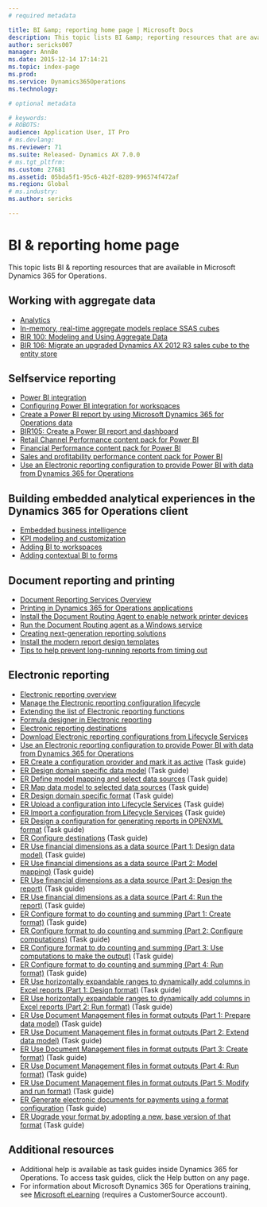```yaml
---
# required metadata

title: BI &amp; reporting home page | Microsoft Docs
description: This topic lists BI &amp; reporting resources that are available in Microsoft Dynamics 365 for Operations.
author: sericks007
manager: AnnBe
ms.date: 2015-12-14 17:14:21
ms.topic: index-page
ms.prod: 
ms.service: Dynamics365Operations
ms.technology: 

# optional metadata

# keywords: 
# ROBOTS: 
audience: Application User, IT Pro
# ms.devlang: 
ms.reviewer: 71
ms.suite: Released- Dynamics AX 7.0.0
# ms.tgt_pltfrm: 
ms.custom: 27681
ms.assetid: 05bda5f1-95c6-4b2f-8289-996574f472af
ms.region: Global
# ms.industry: 
ms.author: sericks

---
```


# BI &amp; reporting home page

This topic lists BI &amp; reporting resources that are available in Microsoft Dynamics 365 for Operations.

Working with aggregate data
---------------------------

-   [Analytics](https://docs.microsoft.com/en-us/dynamics365/operations/dev-itpro/analytics-bi-reporting/analytics)
-   [In-memory, real-time aggregate models replace SSAS cubes](https://docs.microsoft.com/en-us/dynamics365/operations/dev-itpro/analytics-bi-reporting/transition-from-ssas-cubes-to-in-memory-real-time-aggregate-models-in-ax7)
-   [BIR 100: Modeling and Using Aggregate Data](https://docs.microsoft.com/en-us/dynamics365/operations/dev-itpro/analytics-bi-reporting/modeling-and-using-aggregate-data)
-   [BIR 106: Migrate an upgraded Dynamics AX 2012 R3 sales cube to the entity store](https://docs.microsoft.com/en-us/dynamics365/operations/dev-itpro/analytics-bi-reporting/bir106-migrate-an-upgraded-dynamics-ax-2012-r3-sales-cube-to-the-entity-store)

## Selfservice reporting
-   [Power BI integration](https://docs.microsoft.com/en-us/dynamics365/operations/dev-itpro/analytics-bi-reporting/powerbi-integration-in-ax7)
-   [Configuring Power BI integration for workspaces](https://docs.microsoft.com/en-us/dynamics365/operations/dev-itpro/analytics-bi-reporting/configuring-powerbi-integration)
-   [Create a Power BI report by using Microsoft Dynamics 365 for Operations data](https://docs.microsoft.com/en-us/dynamics365/operations/dev-itpro/analytics-bi-reporting/how-to-create-a-powerbi-report-using-ax-data)
-   [BIR105: Create a Power BI report and dashboard](https://docs.microsoft.com/en-us/dynamics365/operations/dev-itpro/analytics-bi-reporting/tutorial-create-a-power-bi-report-and-dashboard)
-   [Retail Channel Performance content pack for Power BI](https://docs.microsoft.com/en-us/dynamics365/operations/retail/retail-channel-performance-dashboard-in-power-bi-using-ax-data)
-   [Financial Performance content pack for Power BI](https://docs.microsoft.com/en-us/dynamics365/operations/dev-itpro/analytics-bi-reporting/monitor-financial-performance-powerbi)
-   [Sales and profitability performance content pack for Power BI](https://docs.microsoft.com/en-us/dynamics365/operations/dev-itpro/analytics-bi-reporting/sales-and-profitability-performance-content-pack-for-power-bi)
-   [Use an Electronic reporting configuration to provide Power BI with data from Dynamics 365 for Operations](https://docs.microsoft.com/en-us/dynamics365/operations/dev-itpro/analytics-bi-reporting/general-electronic-reporting-ger-how-to-use-report-configuration-to-get-data-for-power-bi)

## Building embedded analytical experiences in the Dynamics 365 for Operations client
-   [Embedded business intelligence](https://docs.microsoft.com/en-us/dynamics365/operations/dev-itpro/analytics-bi-reporting/analytics#embedded-business-intelligence)
-   [KPI modeling and customization](https://docs.microsoft.com/en-us/dynamics365/operations/dev-itpro/analytics-bi-reporting/analytics#kpi-modeling-and-customization)
-   [Adding BI to workspaces](https://docs.microsoft.com/en-us/dynamics365/operations/dev-itpro/analytics-bi-reporting/adding-bi-to-workspaces)
-   [Adding contextual BI to forms](https://docs.microsoft.com/en-us/dynamics365/operations/dev-itpro/analytics-bi-reporting/adding-contextual-bi-to-forms)

## Document reporting and printing
-   [Document Reporting Services Overview](https://docs.microsoft.com/en-us/dynamics365/operations/dev-itpro/analytics-bi-reporting/document-reporting-services)
-   [Printing in Dynamics 365 for Operations applications](https://docs.microsoft.com/en-us/dynamics365/operations/dev-itpro/analytics-bi-reporting/printing-in-dynamics-ax-applications)
-   [Install the Document Routing Agent to enable network printer devices](https://docs.microsoft.com/en-us/dynamics365/operations/dev-itpro/analytics-bi-reporting/configuring-the-document-routing-service-to-enable-network-printer-devices)
-   [Run the Document Routing agent as a Windows service](https://docs.microsoft.com/en-us/dynamics365/operations/dev-itpro/analytics-bi-reporting/running-the-document-routing-agent-as-a-windows-service)
-   [Creating next-generation reporting solutions](https://docs.microsoft.com/en-us/dynamics365/operations/dev-itpro/analytics-bi-reporting/creating-nextgen-reporting-solutions)
-   [Install the modern report design templates](https://docs.microsoft.com/en-us/dynamics365/operations/dev-itpro/analytics-bi-reporting/installing-the-modern-report-design-templates)
-   [Tips to help prevent long-running reports from timing out](https://docs.microsoft.com/en-us/dynamics365/operations/dev-itpro/analytics-bi-reporting/tips-to-help-prevent-long-running-reports-from-timing-out)

## Electronic reporting
-   [Electronic reporting overview](https://docs.microsoft.com/en-us/dynamics365/operations/dev-itpro/analytics-bi-reporting/general-electronic-reporting-ger)
-   [Manage the Electronic reporting configuration lifecycle](https://docs.microsoft.com/en-us/dynamics365/operations/dev-itpro/analytics-bi-reporting/general-electronic-reporting-ger-how-to-manage-configuration-lifecycle)
-   [Extending the list of Electronic reporting functions](https://docs.microsoft.com/en-us/dynamics365/operations/dev-itpro/analytics-bi-reporting/general-electronic-reporting-ger-formulas-list-extension)
-   [Formula designer in Electronic reporting](https://docs.microsoft.com/en-us/dynamics365/operations/dev-itpro/analytics-bi-reporting/general-electronic-reporting-ger-formula-designer)
-   [Electronic reporting destinations](https://docs.microsoft.com/en-us/dynamics365/operations/dev-itpro/analytics-bi-reporting/using-electronic-reporting-destinations)
-   [Download Electronic reporting configurations from Lifecycle Services](https://docs.microsoft.com/en-us/dynamics365/operations/dev-itpro/analytics-bi-reporting/download-electronic-reporting-er-configuration-from-lifecycle-services)
-   [Use an Electronic reporting configuration to provide Power BI with data from Dynamics 365 for Operations](https://docs.microsoft.com/en-us/dynamics365/operations/dev-itpro/analytics-bi-reporting/general-electronic-reporting-ger-how-to-use-report-configuration-to-get-data-for-power-bi)
-   [ER Create a configuration provider and mark it as active](http://ax.help.dynamics.com/en/wiki/er-select-service-provider/) (Task guide)
-   [ER Design domain specific data model](http://ax.help.dynamics.com/en/wiki/er-design-domain-specific-data-model/) (Task guide)
-   [ER Define model mapping and select data sources](http://ax.help.dynamics.com/en/wiki/er-define-model-mapping-and-select-data-sources/) (Task guide)
-   [ER Map data model to selected data sources](http://ax.help.dynamics.com/en/wiki/er-map-data-model-to-selected-data-sources/) (Task guide)
-   [ER Design domain specific format](http://ax.help.dynamics.com/en/wiki/er-design-domain-specific-format/) (Task guide)
-   [ER Upload a configuration into Lifecycle Services](http://ax.help.dynamics.com/en/wiki/upload-a-configuration-into-lifecycle-services/) (Task guide)
-   [ER Import a configuration from Lifecycle Services](http://ax.help.dynamics.com/en/wiki/import-a-configuration-from-lifecycle-services/) (Task guide)
-   [ER Design a configuration for generating reports in OPENXML format](http://ax.help.dynamics.com/en/wiki/design-a-configuration-for-generating-reports-in-openxml-format/) (Task guide)
-   [ER Configure destinations](http://ax.help.dynamics.com/en/wiki/configure-destinations/) (Task guide)
-   [ER Use financial dimensions as a data source (Part 1: Design data model)](http://ax.help.dynamics.com/en/wiki/er-use-financial-dimensions-as-a-data-source-part-1-design-data-model/) (Task guide)
-   [ER Use financial dimensions as a data source (Part 2: Model mapping)](http://ax.help.dynamics.com/en/wiki/er-use-financial-dimensions-as-a-data-source-part-2-model-mapping/) (Task guide)
-   [ER Use financial dimensions as a data source (Part 3: Design the report)](http://ax.help.dynamics.com/en/wiki/er-use-financial-dimensions-as-a-data-source-part-3-design-the-report/) (Task guide)
-   [ER Use financial dimensions as a data source (Part 4: Run the report)](http://ax.help.dynamics.com/en/wiki/er-use-financial-dimensions-as-a-data-source-part-4-run-the-report/) (Task guide)
-   [ER Configure format to do counting and summing (Part 1: Create format)](http://ax.help.dynamics.com/en/wiki/er-configure-format-to-do-counting-and-summing-part-1-create-format/) (Task guide)
-   [ER Configure format to do counting and summing (Part 2: Configure computations)](http://ax.help.dynamics.com/en/wiki/er-configure-format-to-do-counting-and-summing-part-2-configure-computations/) (Task guide)
-   [ER Configure format to do counting and summing (Part 3: Use computations to make the output)](http://ax.help.dynamics.com/en/wiki/er-configure-format-to-do-counting-and-summing-part-3-use-computations-to-make-the-output/) (Task guide)
-   [ER Configure format to do counting and summing (Part 4: Run format)](http://ax.help.dynamics.com/en/wiki/er-configure-format-to-do-counting-and-summing-part-4-run-format/) (Task guide)
-   [ER Use horizontally expandable ranges to dynamically add columns in Excel reports (Part 1: Design format)](http://ax.help.dynamics.com/en/wiki/er-use-horizontally-expandable-ranges-to-dynamically-add-columns-in-excel-reports-part-1-design-format/) (Task guide)
-   [ER Use horizontally expandable ranges to dynamically add columns in Excel reports (Part 2: Run format)](http://ax.help.dynamics.com/en/wiki/er-use-horizontally-expandable-ranges-to-dynamically-add-columns-in-excel-reports-part-2-run-format/) (Task guide)
-   [ER Use Document Management files in format outputs (Part 1: Prepare data model)](http://ax.help.dynamics.com/en/wiki/er-use-document-management-files-in-format-outputs-part-1-prepare-data-model/) (Task guide)
-   [ER Use Document Management files in format outputs (Part 2: Extend data model)](http://ax.help.dynamics.com/en/wiki/er-use-document-management-files-in-format-outputs-part-2-extend-data-model/) (Task guide)
-   [ER Use Document Management files in format outputs (Part 3: Create format)](http://ax.help.dynamics.com/en/wiki/er-use-document-management-files-in-format-outputs-part-3-create-format/) (Task guide)
-   [ER Use Document Management files in format outputs (Part 4: Run format)](http://ax.help.dynamics.com/en/wiki/er-use-document-management-files-in-format-outputs-part-4-run-format/) (Task guide)
-   [ER Use Document Management files in format outputs (Part 5: Modify and run format)](http://ax.help.dynamics.com/en/wiki/er-use-document-management-files-in-format-outputs-part-5-modify-and-run-format/) (Task guide)
-   [ER Generate electronic documents for payments using a format configuration](http://ax.help.dynamics.com/en/wiki/generate-electronic-documents-for-payments-using-a-format-configuration/) (Task guide)
-   [ER Upgrade your format by adopting a new, base version of that format](http://ax.help.dynamics.com/en/wiki/upgrade-your-format-by-adopting-a-new-base-version-of-that-format/) (Task guide)

## Additional resources
-   Additional help is available as task guides inside Dynamics 365 for Operations. To access task guides, click the Help button on any page.
-   For information about Microsoft Dynamics 365 for Operations training, see [Microsoft eLearning](https://mbspartner.microsoft.com/AX/LearningPlans) (requires a CustomerSource account).


